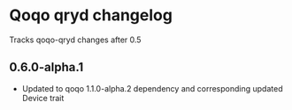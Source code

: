 # Qoqo qryd changelog

Tracks qoqo-qryd changes after 0.5

## 0.6.0-alpha.1

* Updated to qoqo 1.1.0-alpha.2 dependency and corresponding updated Device trait